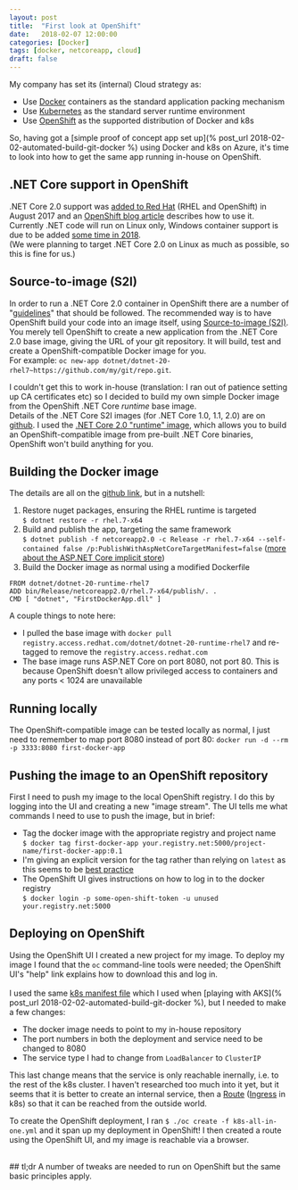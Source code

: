 ```yaml
---
layout: post
title:  "First look at OpenShift"
date:   2018-02-07 12:00:00
categories: [Docker]
tags: [docker, netcoreapp, cloud]
draft: false
---
```

My company has set its (internal) Cloud strategy as:
* Use [Docker](https://www.docker.com/) containers as the standard application packing mechanism
* Use [Kubernetes](https://kubernetes.io/) as the standard server runtime environment
* Use [OpenShift](https://www.openshift.org/) as the supported distribution of Docker and k8s

So, having got a [simple proof of concept app set up](% post_url 2018-02-02-automated-build-git-docker %) using Docker and k8s on Azure, it's time to look into how to get the same app running in-house on OpenShift.  

## .NET Core support in OpenShift
.NET Core 2.0 support was [added to Red Hat](https://www.redhat.com/en/about/press-releases/red-hat-boosts-application-portability-across-hybrid-cloud-net-core-20) (RHEL and OpenShift) in August 2017 and an [OpenShift blog article](https://blog.openshift.com/announcing-net-core-2-0-support-openshift/) describes how to use it. Currently .NET code will run on Linux only, Windows container support is due to be added [some time in 2018](https://redmondmag.com/articles/2017/08/22/red-hat-openshift-windows-containers.aspx).  
(We were planning to target .NET Core 2.0 on Linux as much as possible, so this is fine for us.)

## Source-to-image (S2I)
In order to run a .NET Core 2.0 container in OpenShift there are a number of "[guidelines](https://docs.openshift.com/enterprise/3.0/creating_images/guidelines.html)" that should be followed. The recommended way is to have OpenShift build your code into an image itself, using [Source-to-image (S2I)](https://github.com/openshift/source-to-image). You merely tell OpenShift to create a new application from the .NET Core 2.0 base image, giving the URL of your git repository. It will build, test and create a OpenShift-compatible Docker image for you.  
For example: `oc new-app dotnet/dotnet-20-rhel7~https://github.com/my/git/repo.git`.  

I couldn't get this to work in-house (translation: I ran out of patience setting up CA certificates etc) so I decided to build my own simple Docker image from the OpenShift .NET Core _runtime_ base image.  
Details of the .NET Core S2I images (for .NET Core 1.0, 1.1, 2.0) are on [github](https://github.com/redhat-developer/s2i-dotnetcore). I used the [.NET Core 2.0 "runtime" image](https://github.com/redhat-developer/s2i-dotnetcore/blob/master/2.0/runtime/README.md), which allows you to build an OpenShift-compatible image from pre-built .NET Core binaries, OpenShift won't build anything for you.  

## Building the Docker image
The details are all on the [github link](https://github.com/redhat-developer/s2i-dotnetcore/blob/master/2.0/runtime/README.md), but in a nutshell:
1. Restore nuget packages, ensuring the RHEL runtime is targeted  
`$ dotnet restore -r rhel.7-x64`
2. Build and publish the app, targeting the same framework  
`$ dotnet publish -f netcoreapp2.0 -c Release -r rhel.7-x64 --self-contained false /p:PublishWithAspNetCoreTargetManifest=false` ([more about the ASP.NET Core implicit store](https://docs.microsoft.com/en-us/dotnet/core/deploying/runtime-store#aspnet-core-implicit-store))  
3. Build the Docker image as normal using a modified Dockerfile
```
FROM dotnet/dotnet-20-runtime-rhel7
ADD bin/Release/netcoreapp2.0/rhel.7-x64/publish/. .
CMD [ "dotnet", "FirstDockerApp.dll" ]
```  

A couple things to note here:
* I pulled the base image with `docker pull registry.access.redhat.com/dotnet/dotnet-20-runtime-rhel7` and re-tagged to remove the `registry.access.redhat.com`  
* The base image runs ASP.NET Core on port 8080, not port 80. This is because OpenShift doesn't allow privileged access to containers and any ports < 1024 are unavailable  

## Running locally
The OpenShift-compatible image can be tested locally as normal, I just need to remember to map port 8080 instead of port 80:  `docker run -d --rm -p 3333:8080 first-docker-app`  

## Pushing the image to an OpenShift repository  
First I need to push my image to the local OpenShift registry. I do this by logging into the UI and creating a new "image stream". The UI tells me what commands I need to use to push the image, but in brief:
* Tag the docker image with the appropriate registry and project name  
`$ docker tag first-docker-app your.registry.net:5000/project-name/first-docker-app:0.1`  
* I'm giving an explicit version for the tag rather than relying on `latest` as this seems to be [best practice](https://medium.com/@mccode/the-misunderstood-docker-tag-latest-af3babfd6375)
* The OpenShift UI gives instructions on how to log in to the docker registry  
`$ docker login -p some-open-shift-token -u unused your.registry.net:5000`

## Deploying on OpenShift  
Using the OpenShift UI I created a new project for my image. To deploy my image I found that the `oc` command-line tools were needed; the OpenShift UI's "help" link explains how to download this and log in.  
<br/>
I used the same [k8s manifest file](https://github.com/MorganPeat/FirstDockerApp/blob/master/k8s-all-in-one.yml) which I used when [playing with AKS](% post_url 2018-02-02-automated-build-git-docker %), but I needed to make a few changes:  
* The docker image needs to point to my in-house repository  
* The port numbers in both the deployment and service need to be changed to 8080  
* The service type I had to change from `LoadBalancer` to `ClusterIP`  

This last change means that the service is only reachable inernally, i.e. to the rest of the k8s cluster. I haven't researched too much into it yet, but it seems that it is better to create an internal service, then a [Route](https://docs.openshift.com/enterprise/3.0/architecture/core_concepts/routes.html) ([Ingress](https://kubernetes.io/docs/concepts/services-networking/ingress/) in k8s) so that it can be reached from the outside world.  

To create the OpenShift deployment, I ran `$ ./oc create -f k8s-all-in-one.yml` and it span up my deployment in OpenShift! I then created a route using the OpenShift UI, and my image is reachable via a browser.


<br/>
## tl;dr
A number of tweaks are needed to run on OpenShift but the same basic principles apply.
